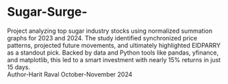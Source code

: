 # Sugar-Surge-
Project analyzing top sugar industry stocks using normalized summation graphs for 2023 and 2024. The study identified synchronized price patterns, projected future movements, and ultimately highlighted EIDPARRY as a standout pick. Backed by data and Python tools like pandas, yfinance, and matplotlib, this led to a smart investment with nearly 15% returns in just 15 days.
<br>
Author-Harit Raval
October-November 2024
